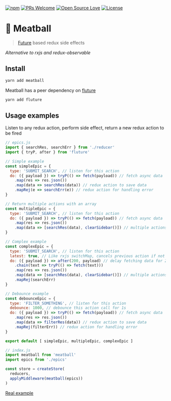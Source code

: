 [![npm](https://img.shields.io/npm/v/meatball.svg)](http://npm.im/meatball)
[![PRs Welcome](https://img.shields.io/badge/PRs-welcome-brightgreen.svg)](http://makeapullrequest.com)
[![Open Source Love](https://badges.frapsoft.com/os/v1/open-source.svg?v=103)](https://github.com/rametta/meatball/)
[![License](https://img.shields.io/badge/License-Apache%202.0-blue.svg)](https://opensource.org/licenses/Apache-2.0)

# 🍝 Meatball

> [Future](https://github.com/fluture-js/Fluture) based redux side effects

*Alternative to rxjs and redux-observable*

## Install
```sh
yarn add meatball
```

Meatball has a peer dependency on [fluture](https://github.com/fluture-js/Fluture)
```sh
yarn add fluture
```

## Usage examples
Listen to any redux action, perform side effect, return a new redux action to be fired
```js
// epics.js
import { searchRes, searchErr } from './reducer'
import { tryP, after } from 'fluture'

// Simple example
const simpleEpic = {
  type: 'SUBMIT_SEARCH', // listen for this action
  do: ({ payload }) => tryP(() => fetch(payload)) // fetch async data
    .map(res => res.json())
    .map(data => searchRes(data)) // redux action to save data
    .mapRej(e => searchErr(e)) // redux action for handling error
}

// Return multiple actions with an array
const multipleEpic = {
  type: 'SUBMIT_SEARCH', // listen for this action
  do: ({ payload }) => tryP(() => fetch(payload)) // fetch async data
    .map(res => res.json())
    .map(data => [searchRes(data), clearSidebar()]) // multiple actions
}

// Complex example
const complexEpic = {
  type: 'SUBMIT_SEARCH', // listen for this action
  latest: true, // Like rxjs switchMap, cancels previous action if not resolved
  do: ({ payload }) => after(200, payload) // delay fetching data for 200ms
    .chain(text => tryP(() => fetch(text)))
    .map(res => res.json())
    .map(data => [searchRes(data), clearSidebar()]) // multiple actions
    .mapRej(searchErr)
}

// Debounce example
const debounceEpic = {
  type: 'FILTER_SOMETHING', // listen for this action
  debounce: 1000, // debounce this action call for 1s
  do: ({ payload }) => tryP(() => fetch(payload)) // fetch async data
    .map(res => res.json())
    .map(data => filterRes(data)) // redux action to save data
    .mapRej(filterErr)) // redux action for handling error
}

export default [ simpleEpic, multipleEpic, complexEpic ]

// index.js
import meatball from 'meatball'
import epics from './epics'

const store = createStore(
  reducers,
  applyMiddleware(meatball(epics))
)
```

[Real example](/example)